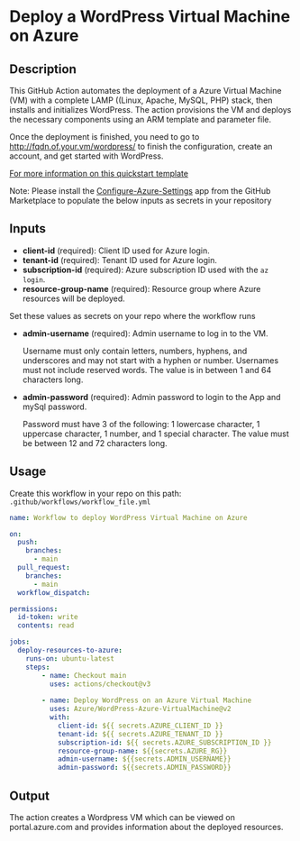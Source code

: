 # Deploy a WordPress Virtual Machine on Azure
## Description

This GitHub Action automates the deployment of a Azure Virtual Machine (VM) with a complete LAMP ((Linux, Apache, MySQL, PHP) stack, then installs and initializes WordPress. The action provisions the VM and deploys the necessary components using an ARM template and parameter file.

Once the deployment is finished, you need to go to http://fqdn.of.your.vm/wordpress/ to finish the configuration, create an account, and get started with WordPress.

[For more information on this quickstart template](https://learn.microsoft.com/en-us/samples/azure/azure-quickstart-templates/wordpress-single-vm-ubuntu/)


Note: Please install the [Configure-Azure-Settings](https://github.com/apps/configure-azure-settings) app from the GitHub Marketplace to populate the below inputs as secrets in your repository

## Inputs

- **client-id** (required): Client ID used for Azure login.
- **tenant-id** (required): Tenant ID used for Azure login.
- **subscription-id** (required): Azure subscription ID used with the `az login`.
- **resource-group-name** (required): Resource group where Azure resources will be deployed.

Set these values as secrets on your repo where the workflow runs

- **admin-username** (required): Admin username to log in to the VM.
  
  Username must only contain letters, numbers, hyphens, and underscores and may not start with a hyphen or number.
  Usernames must not include reserved words.
  The value is in between 1 and 64 characters long.
  
- **admin-password** (required): Admin password to login to the App and mySql password.

  Password must have 3 of the following: 1 lowercase character, 1 uppercase character, 1 number, and 1 special character.
  The value must be between 12 and 72 characters long.

## Usage

Create this workflow in your repo on this path: `.github/workflows/workflow_file.yml`

```yaml
name: Workflow to deploy WordPress Virtual Machine on Azure

on:
  push:
    branches:
      - main
  pull_request:
    branches:
      - main
  workflow_dispatch:

permissions:
  id-token: write
  contents: read

jobs:
  deploy-resources-to-azure:
    runs-on: ubuntu-latest
    steps:
        - name: Checkout main
          uses: actions/checkout@v3
          
        - name: Deploy WordPress on an Azure Virtual Machine
          uses: Azure/WordPress-Azure-VirtualMachine@v2
          with:
            client-id: ${{ secrets.AZURE_CLIENT_ID }}
            tenant-id: ${{ secrets.AZURE_TENANT_ID }}
            subscription-id: ${{ secrets.AZURE_SUBSCRIPTION_ID }}
            resource-group-name: ${{secrets.AZURE_RG}}
            admin-username: ${{secrets.ADMIN_USERNAME}}
            admin-password: ${{secrets.ADMIN_PASSWORD}}
```
## Output

The action creates a Wordpress VM which can be viewed on portal.azure.com and provides information about the deployed resources.




        

